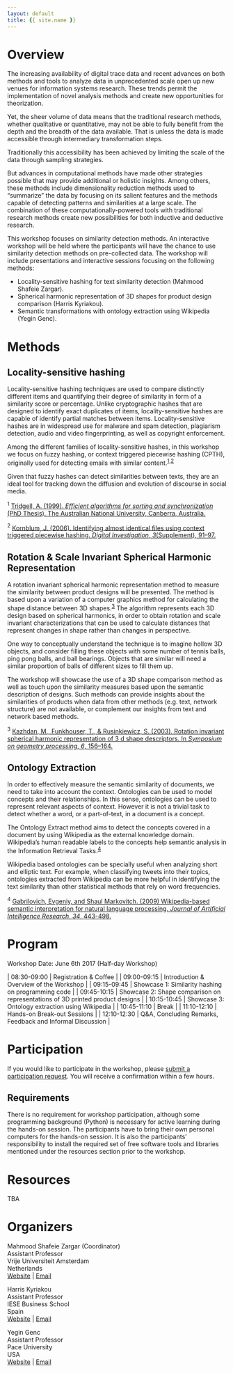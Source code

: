 ```yaml
---
layout: default
title: {{ site.name }}
---
```


# Overview 

The increasing availability of digital trace data and recent advances on both methods and tools to analyze data in unprecedented scale open up new venues for information systems research. These trends permit the implementation of novel analysis methods and create new opportunities for theorization. 

Yet, the sheer volume of data means that the traditional research methods, whether qualitative or quantitative, may not be able to fully benefit from the depth and the breadth of the data available. That is unless the data is made accessible through intermediary transformation steps. 

Traditionally this accessibility has been achieved by limiting the scale of the data through sampling strategies. 

But advances in computational methods have made other strategies possible that may provide additional or holistic insights. Among others, these methods include dimensionality reduction methods used to “summarize” the data by focusing on its salient features and the methods capable of detecting patterns and similarities at a large scale. The combination of these computationally-powered tools with traditional research methods create new possibilities for both inductive and deductive research.

This workshop focuses on similarity detection methods. An interactive workshop will be held where the participants will have the chance to use similarity detection methods on pre-collected data. The workshop will include presentations and interactive sessions focusing on the following methods:

- Locality-sensitive hashing for text similarity detection (Mahmood Shafeie Zargar).
- Spherical harmonic representation of 3D shapes for product design comparison (Harris Kyriakou).
- Semantic transformations with ontology extraction using Wikipedia (Yegin Genc).

# Methods

## Locality-sensitive hashing

Locality-sensitive hashing techniques are used to compare distinctly different items and quantifying their degree of similarity in form of a similarity score or percentage. Unlike cryptographic hashes that are designed to identify exact duplicates of items, locality-sensitive hashes are capable of identify partial matches between items. Locality-sensitive hashes are in widespread use for malware and spam detection, plagiarism detection, audio and video fingerprinting, as well as copyright enforcement. 

Among the different families of locality-sensitive hashes, in this workshop we focus on fuzzy hashing, or context triggered piecewise hashing (CPTH), originally used for detecting emails with similar content.<sup>[1](#trigdell),[2](#kornblum)</sup>

Given that fuzzy hashes can detect similarities between texts, they are an ideal tool for tracking down the diffusion and evolution of discourse in social media. 

<a name="trigdell"><sup>1</sup></a> [Tridgell, A. (1999). *Efficient algorithms for sorting and synchronization* (PhD Thesis). The Australian National University, Canberra, Australia.](https://www.samba.org/~tridge/phd_thesis.pdf)

<a name="kornblum"><sup>2</sup></a> [Kornblum, J. (2006). Identifying almost identical files using context triggered piecewise hashing. *Digital Investigation*, *3*(Supplement), 91–97.](http://www.sciencedirect.com/science/article/pii/S1742287606000764)

## Rotation & Scale Invariant Spherical Harmonic Representation

A rotation invariant spherical harmonic representation method to measure the similarity between product designs will be presented. The method is based upon a variation of a computer graphics method for calculating the shape distance between 3D shapes.<sup>[3](#kazhdan)</sup> The algorithm represents each 3D design based on spherical harmonics, in order to obtain rotation and scale invariant characterizations that can be used to calculate distances that represent changes in shape rather than changes in perspective. 

One way to conceptually understand the technique is to imagine hollow 3D objects, and consider filling these objects with some number of tennis balls, ping pong balls, and ball bearings. Objects that are similar will need a similar proportion of balls of different sizes to fill them up.

The workshop will showcase the use of a 3D shape comparison method as well as touch upon the similarity measures based upon the semantic description of designs. Such methods can provide insights about the similarities of products when data from other methods (e.g. text, network structure) are not available, or complement our insights from text and network based methods.

<a name="kazhdan"><sup>3</sup></a> [Kazhdan, M., Funkhouser, T., & Rusinkiewicz, S. (2003). Rotation invariant spherical harmonic representation of 3 d shape descriptors. In *Symposium on geometry processing*, *6*, 156–164.](https://www.cs.princeton.edu/~funk/sgp03.pdf)

## Ontology Extraction

In order to effectively measure the semantic similarity of documents, we need to take into account the context.  Ontologies can be used to model concepts and their relationships. In this sense, ontologies can be used to represent relevant aspects of context.  However it is not a trivial task to detect whether a word, or a part-of-text, in a document is a concept. 

The Ontology Extract method aims to detect the concepts covered in a document by using Wikipedia as the external knowledge domain. Wikipedia’s human readable labels to the concepts help semantic analysis in the Information Retrieval Tasks.<sup>[4](#gabrilovich)</sup>

Wikipedia based ontologies can be specially useful when analyzing short and elliptic text. For example, when classifying tweets into their topics,  ontologies extracted from Wikipedia can be more helpful in identifying the text similarity than other statistical methods that rely on word frequencies. 

<a name="gabrilovich"><sup>4</sup></a> [Gabrilovich, Evgeniy, and Shaul Markovitch. (2009) Wikipedia-based semantic interpretation for natural language processing. *Journal of Artificial Intelligence Research*, *34*, 443-498.](http://www.jair.org/media/2669/live-2669-4346-jair.pdf)

# Program

Workshop Date: June 6th 2017 (Half-day Workshop)

| 08:30-09:00 | Registration & Coffee |
| 09:00-09:15 | Introduction & Overview of the Workshop |
| 09:15-09:45 | Showcase 1: Similarity hashing on programming code |
| 09:45-10:15 | Showcase 2: Shape comparison on representations of 3D printed product designs |
| 10:15-10:45 | Showcase 3: Ontology extraction using Wikipedia |
| 10:45-11:10 | Break |
| 11:10-12:10 | Hands-on Break-out Sessions |
| 12:10-12:30 | Q&A, Concluding Remarks, Feedback and Informal Discussion |

# Participation

If you would like to participate in the workshop, please [submit a participation request](https://docs.google.com/forms/d/e/1FAIpQLSd7U3oQa8iCh-j5qJWF-LEehlUIfZXlvqgFRE6xHusv8wHbtQ/viewform). You will receive a confirmation within a few hours.

## Requirements

There is no requirement for workshop participation, although some programming background (Python) is necessary for active learning during the hands-on session. The participants have to bring their own personal computers for the hands-on session. It is also the participants’ responsibility to install the required set of free software tools and libraries mentioned under the resources section prior to the workshop. 

# Resources

TBA

# Organizers

Mahmood Shafeie Zargar (Coordinator)  
Assistant Professor  
Vrije Universiteit Amsterdam  
Netherlands  
[Website](http://www.kinresearch.nl/person/mahmood-zargar/) | [Email](mailto:m.shafeiezargar@vu.nl)  

Harris Kyriakou  
Assistant Professor  
IESE Business School  
Spain  
[Website](http://www.iese.edu/en/faculty-research/professors/faculty-directory/harris-kyriakou/) | [Email](mailto:hkyriakou@iese.edu)  

Yegin Genc  
Assistant Professor  
Pace University  
USA  
[Website](http://www.pace.edu/seidenberg/sections/meet-the-faculty/faculty-profile?username=ygenc) | [Email](mailto:ygenc@pace.edu)  

